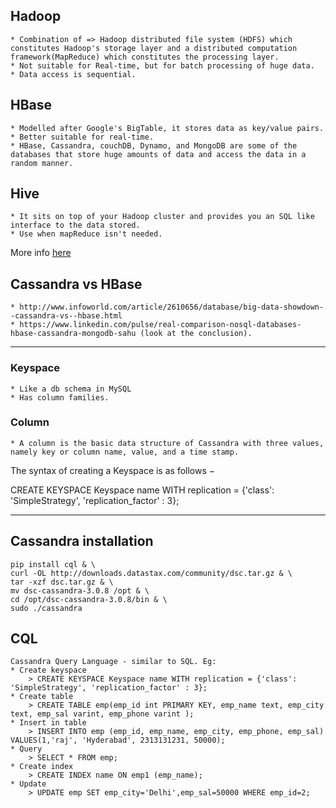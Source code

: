 ## Hadoop 
	* Combination of => Hadoop distributed file system (HDFS) which constitutes Hadoop's storage layer and a distributed computation framework(MapReduce) which constitutes the processing layer.
	* Not suitable for Real-time, but for batch processing of huge data.
	* Data access is sequential.

## HBase
	* Modelled after Google's BigTable, it stores data as key/value pairs.
	* Better suitable for real-time.
	* HBase, Cassandra, couchDB, Dynamo, and MongoDB are some of the databases that store huge amounts of data and access the data in a random manner.

## Hive 
	* It sits on top of your Hadoop cluster and provides you an SQL like interface to the data stored.
	* Use when mapReduce isn't needed.


More info [here](http://cloudfront.blogspot.in/2013/04/hadoop-herd-when-to-use-what.html#.UXwRFjWH6IQ)

## Cassandra vs HBase
	* http://www.infoworld.com/article/2610656/database/big-data-showdown--cassandra-vs--hbase.html 
	* https://www.linkedin.com/pulse/real-comparison-nosql-databases-hbase-cassandra-mongodb-sahu (look at the conclusion).

_____________________________

### Keyspace 
	* Like a db schema in MySQL
	* Has column families.

### Column
	* A column is the basic data structure of Cassandra with three values, namely key or column name, value, and a time stamp. 

The syntax of creating a Keyspace is as follows −

CREATE KEYSPACE Keyspace name
WITH replication = {'class': 'SimpleStrategy', 'replication_factor' : 3};

_____________________________
## Cassandra installation
	pip install cql & \ 
	curl -OL http://downloads.datastax.com/community/dsc.tar.gz & \
	tar -xzf dsc.tar.gz & \
	mv dsc-cassandra-3.0.8 /opt & \
	cd /opt/dsc-cassandra-3.0.8/bin & \
	sudo ./cassandra


## CQL 
	Cassandra Query Language - similar to SQL. Eg:
	* Create keyspace
		> CREATE KEYSPACE Keyspace name WITH replication = {'class': 'SimpleStrategy', 'replication_factor' : 3};
	* Create table 
		> CREATE TABLE emp(emp_id int PRIMARY KEY, emp_name text, emp_city text, emp_sal varint, emp_phone varint );
	* Insert in table 
		> INSERT INTO emp (emp_id, emp_name, emp_city, emp_phone, emp_sal) VALUES(1,'raj', 'Hyderabad', 2313131231, 50000);
	* Query 
		> SELECT * FROM emp;
	* Create index
		> CREATE INDEX name ON emp1 (emp_name);
	* Update 
		> UPDATE emp SET emp_city='Delhi',emp_sal=50000 WHERE emp_id=2;


